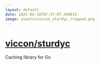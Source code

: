 ```yaml
---
layout: default
date: 2025-02-18T07:37:07.299815
image: assets/viccon_sturdyc_cropped.png
---
```


# [viccon/sturdyc](https://github.com/viccon/sturdyc)

Caching library for Go
